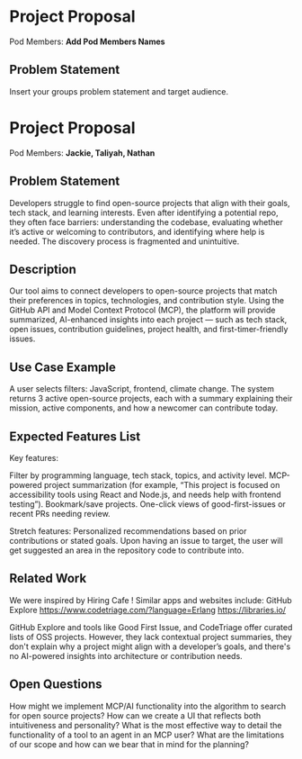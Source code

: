 # Project Proposal

Pod Members: **Add Pod Members Names**

## Problem Statement

Insert your groups problem statement and target audience.
# Project Proposal
Pod Members: **Jackie, Taliyah, Nathan**

## Problem Statement
Developers struggle to find open-source projects that align with their goals, tech stack, and learning interests. Even after identifying a potential repo, they often face barriers: understanding the codebase, evaluating whether it’s active or welcoming to contributors, and identifying where help is needed. The discovery process is fragmented and unintuitive.

## Description
Our tool aims to connect developers to open-source projects that match their preferences in topics, technologies, and contribution style. Using the GitHub API and Model Context Protocol (MCP), the platform will provide summarized, AI-enhanced insights into each project — such as tech stack, open issues, contribution guidelines, project health, and first-timer-friendly issues.

## Use Case Example
A user selects filters: JavaScript, frontend, climate change. The system returns 3 active open-source projects, each with a summary explaining their mission, active components, and how a newcomer can contribute today.

## Expected Features List
Key features:

Filter by programming language, tech stack, topics, and activity level.
MCP-powered project summarization (for example, “This project is focused on accessibility tools using React and Node.js, and needs help with frontend testing”).
Bookmark/save projects.
One-click views of good-first-issues or recent PRs needing review.

Stretch features:
Personalized recommendations based on prior contributions or stated goals.
Upon having an issue to target, the user will get suggested an area in the repository code to contribute into.

## Related Work
We were inspired by Hiring Cafe !
Similar apps and websites include: 
GitHub Explore
https://www.codetriage.com/?language=Erlang
https://libraries.io/ 

GitHub Explore and tools like Good First Issue, and CodeTriage offer curated lists of OSS projects. However, they lack contextual project summaries, they don't explain why a project might align with a developer’s goals, and there's no AI-powered insights into architecture or contribution needs.

## Open Questions
How might we implement MCP/AI functionality into the algorithm to search for open source projects?
How can we create a UI that reflects both intuitiveness and personality?
What is the most effective way to detail the functionality of a tool to an agent in an MCP user?
What are the limitations of our scope and how can we bear that in mind for the planning?

